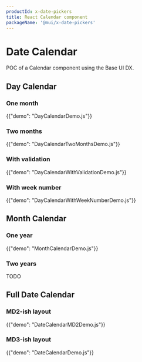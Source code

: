 ```yaml
---
productId: x-date-pickers
title: React Calendar component
packageName: '@mui/x-date-pickers'
---
```


# Date Calendar

<p class="description">POC of a Calendar component using the Base UI DX.</p>

## Day Calendar

### One month

{{"demo": "DayCalendarDemo.js"}}

### Two months

{{"demo": "DayCalendarTwoMonthsDemo.js"}}

### With validation

{{"demo": "DayCalendarWithValidationDemo.js"}}

### With week number

{{"demo": "DayCalendarWithWeekNumberDemo.js"}}

## Month Calendar

### One year

{{"demo": "MonthCalendarDemo.js"}}

### Two years

TODO

## Full Date Calendar

### MD2-ish layout

{{"demo": "DateCalendarMD2Demo.js"}}

### MD3-ish layout

{{"demo": "DateCalendarDemo.js"}}

